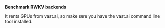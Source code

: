**Benchmark RWKV backends**

It rents GPUs from vast.ai, so make sure you have the vast.ai command line tool installed.
